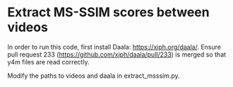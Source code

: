 # Extract MS-SSIM scores between videos

In order to run this code, first install Daala: https://xiph.org/daala/. Ensure pull request 233 (https://github.com/xiph/daala/pull/233) is merged so that y4m files are read correctly. 

Modify the paths to videos and daala in extract_msssim.py.
